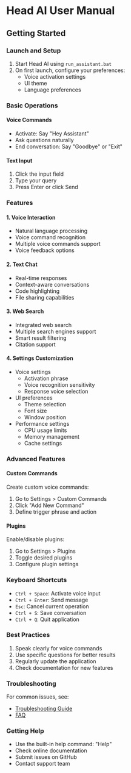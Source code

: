 # Head AI User Manual

## Getting Started

### Launch and Setup
1. Start Head AI using `run_assistant.bat`
2. On first launch, configure your preferences:
   - Voice activation settings
   - UI theme
   - Language preferences

### Basic Operations

#### Voice Commands
- Activate: Say "Hey Assistant"
- Ask questions naturally
- End conversation: Say "Goodbye" or "Exit"

#### Text Input
1. Click the input field
2. Type your query
3. Press Enter or click Send

### Features

#### 1. Voice Interaction
- Natural language processing
- Voice command recognition
- Multiple voice commands support
- Voice feedback options

#### 2. Text Chat
- Real-time responses
- Context-aware conversations
- Code highlighting
- File sharing capabilities

#### 3. Web Search
- Integrated web search
- Multiple search engines support
- Smart result filtering
- Citation support

#### 4. Settings Customization
- Voice settings
  - Activation phrase
  - Voice recognition sensitivity
  - Response voice selection
- UI preferences
  - Theme selection
  - Font size
  - Window position
- Performance settings
  - CPU usage limits
  - Memory management
  - Cache settings

### Advanced Features

#### Custom Commands
Create custom voice commands:
1. Go to Settings > Custom Commands
2. Click "Add New Command"
3. Define trigger phrase and action

#### Plugins
Enable/disable plugins:
1. Go to Settings > Plugins
2. Toggle desired plugins
3. Configure plugin settings

### Keyboard Shortcuts
- `Ctrl + Space`: Activate voice input
- `Ctrl + Enter`: Send message
- `Esc`: Cancel current operation
- `Ctrl + S`: Save conversation
- `Ctrl + Q`: Quit application

### Best Practices
1. Speak clearly for voice commands
2. Use specific questions for better results
3. Regularly update the application
4. Check documentation for new features

### Troubleshooting
For common issues, see:
- [Troubleshooting Guide](../troubleshooting/general.md)
- [FAQ](../troubleshooting/faq.md)

### Getting Help
- Use the built-in help command: "Help"
- Check online documentation
- Submit issues on GitHub
- Contact support team
